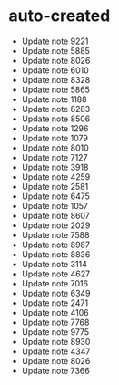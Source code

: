 # auto-created
- Update note 9221
- Update note 5885
- Update note 8026
- Update note 6010
- Update note 8328
- Update note 5865
- Update note 1188
- Update note 8283
- Update note 8506
- Update note 1296
- Update note 1079
- Update note 8010
- Update note 7127
- Update note 3918
- Update note 4259
- Update note 2581
- Update note 6475
- Update note 1057
- Update note 8607
- Update note 2029
- Update note 7588
- Update note 8987
- Update note 8836
- Update note 3114
- Update note 4627
- Update note 7016
- Update note 6349
- Update note 2471
- Update note 4106
- Update note 7768
- Update note 9775
- Update note 8930
- Update note 4347
- Update note 8026
- Update note 7366
